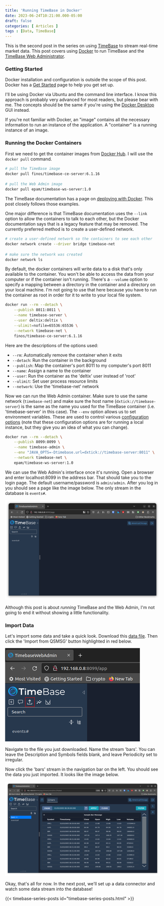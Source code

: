 ```yaml
---
title: 'Running TimeBase in Docker'
date: 2023-06-24T10:21:00.000-05:00
draft: false
categories: [ Articles ]
tags : [Data, TimeBase]
---
```


This is the second post in the series on using [TimeBase](https://timebase.info/) to stream real-time market data. This post covers using [Docker](https://www.docker.com/) to run TimeBase and the [TimeBase Web Administrator](https://kb.timebase.info/docs/development/tools/Web%20Admin/admin_about).

<!--more-->

### Getting Started

Docker installation and configuration is outside the scope of this post. Docker has a [Get Started](https://www.docker.com/get-started/) page to help you get set up.

I'll be using Docker via Ubuntu and the command line interface. I know this approach is probably very advanced for most readers, but please bear with me. The concepts should be the same if you're using the [Docker Desktop](https://docs.docker.com/desktop/) GUI instead.

If you're not familiar with Docker, an "image" contains all the necessary information to run an instance of the application. A "container" is a running instance of an image.

### Running the Docker Containers

First we need to get the container images from [Docker Hub](https://hub.docker.com/). I will use the `docker pull` command.

```sh
# pull the TimeBase image
docker pull finos/timebase-ce-server:6.1.16

# pull the Web Admin image
docker pull epam/timebase-ws-server:1.0
```

The TimeBase documentation has a page on [deploying with Docker](https://kb.timebase.info/community/deployment/docker). This post closely follows those examples.

One major difference is that TimeBase documentation uses the `--link` option to allow the containers to talk to each other, but the Docker documentation says that is a legacy feature that may be removed. The currently preferred method is to create a user-defined network.

```sh
# create a user-defined network so the containers to see each other
docker network create --driver bridge timebase-net

# make sure the network was created
docker network ls
```

By default, the docker containers will write data to a disk that's only available to the container. You won't be able to access the data from your computer or if the container isn't running. There's a `--volume` option to specify a mapping between a directory in the container and a directory on your local machine. I'm not going to use that here because you have to run the container as root in order for it to write to your local file system.

```sh
docker run --rm --detach \
    --publish 8011:8011 \
    --name timebase-server \
    --user deltix:deltix \
    --ulimit=nofile=65536:65536 \
    --network timebase-net \
    finos/timebase-ce-server:6.1.16
```

Here are the descriptions of the options used:

* `--rm`: Automatically remove the container when it exits
* `--detach`: Run the container in the background
* `--publish`: Map the container's port 8011 to my computer's port 8011
* `--name`: Assign a name to the container
* `--user`: Run the container as the 'deltix' user instead of 'root'
* `--ulimit`: Set user process resource limits
* `--network`: Use the 'timebase-net' network

Now we can run the Web Admin container. Make sure to use the same network (`timebase-net`) and make sure the host name (`dxtick://timebase-server`) is the same as the name you used for the TimeBase container (i.e. 'timebase-server' in this case). The `--env` option allows us to set environment variables. These are used to control various [configuration options](https://kb.timebase.info/community/development/tools/Web%20Admin/admin_config#deployment) (note that these configuration options are for running a local instance, but they give you an idea of what you can change).

```sh
docker run --rm --detach \
    --publish 8099:8099 \
    --name timebase-admin \
    --env "JAVA_OPTS=-Dtimebase.url=dxtick://timebase-server:8011" \
    --network timebase-net \
    epam/timebase-ws-server:1.0
```

We can use the Web Admin's interface once it's running. Open a browser and enter localhost:8099 in the address bar. That should take you to the login page. The default username/password is `admin/admin`. After you log in you should see a page like the image below. The only stream in the database is `events#`.

[![](web-admin-initial-contents.png)](web-admin-initial-contents.png)

Although this post is about *running* TimeBase and the Web Admin, I'm not going to end it without showing a little functionality.

### Import Data

Let's import some data and take a quick look. Download this [data file](running-timebase-in-docker-bars.qsmsg.gz). Then click the 'Import from QSMSG' button highlighted in red below.

[![](web-admin-import-qsmsg-button.png)](web-admin-import-qsmsg-button.png)

Navigate to the file you just downloaded. Name the stream 'bars'. You can leave the Description and Symbols fields blank, and leave Periodicity set to irregular.

Now click the 'bars' stream in the navigation bar on the left. You should see the data you just imported. It looks like the image below.

[![](web-admin-after-importing-bars.png)](web-admin-after-importing-bars.png)

Okay, that's all for now. In the next post, we'll set up a data connector and watch some data stream into the database!

{{< timebase-series-posts id="timebase-series-posts.html" >}}
